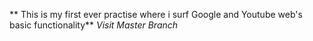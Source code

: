 ** This is my first ever practise where i surf Google and Youtube web's basic functionality**
*Visit Master Branch*
